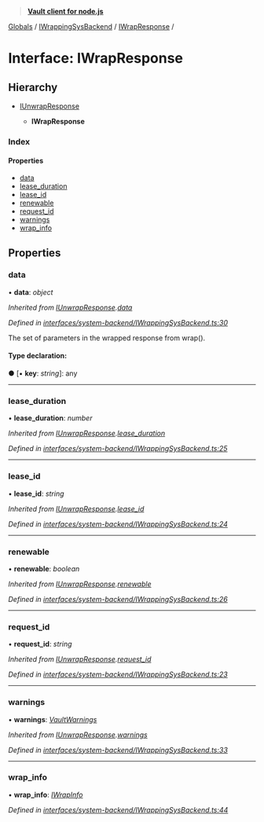 > **[Vault client for node.js](../README.md)**

[Globals](../globals.md) / [IWrappingSysBackend](../modules/iwrappingsysbackend.md) / [IWrapResponse](iwrappingsysbackend.iwrapresponse.md) /

# Interface: IWrapResponse

## Hierarchy

* [IUnwrapResponse](iwrappingsysbackend.iunwrapresponse.md)

  * **IWrapResponse**

### Index

#### Properties

* [data](iwrappingsysbackend.iwrapresponse.md#data)
* [lease_duration](iwrappingsysbackend.iwrapresponse.md#lease_duration)
* [lease_id](iwrappingsysbackend.iwrapresponse.md#lease_id)
* [renewable](iwrappingsysbackend.iwrapresponse.md#renewable)
* [request_id](iwrappingsysbackend.iwrapresponse.md#request_id)
* [warnings](iwrappingsysbackend.iwrapresponse.md#warnings)
* [wrap_info](iwrappingsysbackend.iwrapresponse.md#wrap_info)

## Properties

###  data

• **data**: *object*

*Inherited from [IUnwrapResponse](iwrappingsysbackend.iunwrapresponse.md).[data](iwrappingsysbackend.iunwrapresponse.md#data)*

*Defined in [interfaces/system-backend/IWrappingSysBackend.ts:30](https://github.com/theogravity/vault-tacular/blob/13bcf09/src/interfaces/system-backend/IWrappingSysBackend.ts#L30)*

The set of parameters in the wrapped response from wrap().

#### Type declaration:

● \[▪ **key**: *string*\]: any

___

###  lease_duration

• **lease_duration**: *number*

*Inherited from [IUnwrapResponse](iwrappingsysbackend.iunwrapresponse.md).[lease_duration](iwrappingsysbackend.iunwrapresponse.md#lease_duration)*

*Defined in [interfaces/system-backend/IWrappingSysBackend.ts:25](https://github.com/theogravity/vault-tacular/blob/13bcf09/src/interfaces/system-backend/IWrappingSysBackend.ts#L25)*

___

###  lease_id

• **lease_id**: *string*

*Inherited from [IUnwrapResponse](iwrappingsysbackend.iunwrapresponse.md).[lease_id](iwrappingsysbackend.iunwrapresponse.md#lease_id)*

*Defined in [interfaces/system-backend/IWrappingSysBackend.ts:24](https://github.com/theogravity/vault-tacular/blob/13bcf09/src/interfaces/system-backend/IWrappingSysBackend.ts#L24)*

___

###  renewable

• **renewable**: *boolean*

*Inherited from [IUnwrapResponse](iwrappingsysbackend.iunwrapresponse.md).[renewable](iwrappingsysbackend.iunwrapresponse.md#renewable)*

*Defined in [interfaces/system-backend/IWrappingSysBackend.ts:26](https://github.com/theogravity/vault-tacular/blob/13bcf09/src/interfaces/system-backend/IWrappingSysBackend.ts#L26)*

___

###  request_id

• **request_id**: *string*

*Inherited from [IUnwrapResponse](iwrappingsysbackend.iunwrapresponse.md).[request_id](iwrappingsysbackend.iunwrapresponse.md#request_id)*

*Defined in [interfaces/system-backend/IWrappingSysBackend.ts:23](https://github.com/theogravity/vault-tacular/blob/13bcf09/src/interfaces/system-backend/IWrappingSysBackend.ts#L23)*

___

###  warnings

• **warnings**: *[VaultWarnings](../globals.md#vaultwarnings)*

*Inherited from [IUnwrapResponse](iwrappingsysbackend.iunwrapresponse.md).[warnings](iwrappingsysbackend.iunwrapresponse.md#warnings)*

*Defined in [interfaces/system-backend/IWrappingSysBackend.ts:33](https://github.com/theogravity/vault-tacular/blob/13bcf09/src/interfaces/system-backend/IWrappingSysBackend.ts#L33)*

___

###  wrap_info

• **wrap_info**: *[IWrapInfo](iwrapinfo.md)*

*Defined in [interfaces/system-backend/IWrappingSysBackend.ts:44](https://github.com/theogravity/vault-tacular/blob/13bcf09/src/interfaces/system-backend/IWrappingSysBackend.ts#L44)*